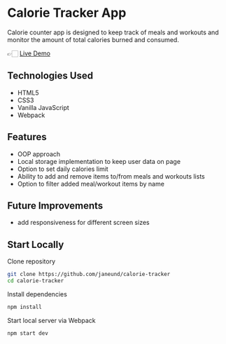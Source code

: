 # Calorie Tracker App

Calorie counter app is designed to keep track of meals and workouts and monitor the amount of total calories burned and consumed.

👉🏻 [Live Demo](https://tracking-calories.netlify.app/)

## Technologies Used

- HTML5
- CSS3
- Vanilla JavaScript
- Webpack

## Features

- OOP approach
- Local storage implementation to keep user data on page
- Option to set daily calories limit
- Ability to add and remove items to/from meals and workouts lists
- Option to filter added meal/workout items by name

## Future Improvements

- add responsiveness for different screen sizes

## Start Locally

Clone repository

```bash
git clone https://github.com/janeund/calorie-tracker
cd calorie-tracker
```

Install dependencies

```bash
npm install
```

Start local server via Webpack

```bash
npm start dev
```
